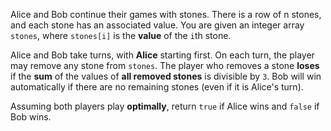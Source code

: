 Alice and Bob continue their games with stones. There is a row of n stones, and each stone has an associated value. You are given an integer array `stones`, where `stones[i]` is the **value** of the `i`th stone.

Alice and Bob take turns, with **Alice** starting first. On each turn, the player may remove any stone from `stones`. The player who removes a stone **loses** if the **sum** of the values of **all removed stones** is divisible by `3`. Bob will win automatically if there are no remaining stones (even if it is Alice's turn).

Assuming both players play **optimally**, return `true` if Alice wins and `false` if Bob wins.